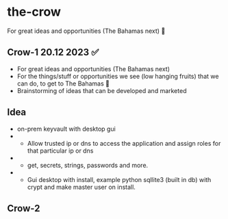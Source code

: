 # the-crow
For great ideas and opportunities (The Bahamas next) :palm_tree:

## Crow-1 20.12 2023 :white_check_mark:

* For great ideas and opportunities (The Bahamas next)
* For the things/stuff or opportunities we see (low hanging fruits) that we can do, to get to The Bahamas :palm_tree:
* Brainstorming of ideas that can be developed and marketed

## Idea

* on-prem keyvault with desktop gui
* * Allow trusted ip or dns to access the application and assign roles for that particular ip or dns
* * get, secrets, strings, passwords and more.
* * Gui desktop with install, example python sqllite3 (built in db) with crypt and make master user on install.

## Crow-2

